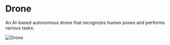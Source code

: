 # Drone

An AI-based autonomous drone that recognizes human poses and performs various tasks.

![Drone](../seoyoonkims.github.io/docs/images/USRG_Drone.JPEG)
